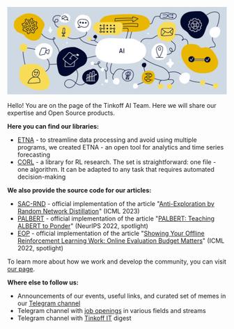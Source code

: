 
![Open source проекты Тинькофф](https://raw.githubusercontent.com/tinkoff-ai/.github/main/profile/tinkoff_github_cover.webp "Open source проекты Тинькофф")

Hello! You are on the page of the Tinkoff AI Team. Here we will share our expertise and Open Source products.

**Here you can find our libraries:**
- [ETNA](https://github.com/tinkoff-ai/etna) - to streamline data processing and avoid using multiple programs, we created ETNA - an open tool for analytics and time series forecasting
- [CORL](https://github.com/tinkoff-ai/CORL) - a library for RL research. The set is straightforward: one file - one algorithm. It can be adapted to any task that requires automated decision-making

**We also provide the source code for our articles:**
- [SAC-RND](https://github.com/tinkoff-ai/sac-rnd) - official implementation of the article "[Anti-Exploration by Random Network Distillation](https://arxiv.org/abs/2301.13616)" (ICML 2023)
- [PALBERT](https://github.com/tinkoff-ai/palbert) - official implementation of the article "[PALBERT: Teaching ALBERT to Ponder](https://arxiv.org/abs/2204.03276)" (NeurIPS 2022, spotlight)
- [EOP](https://github.com/tinkoff-ai/eop) - official implementation of the article "[Showing Your Offline Reinforcement Learning Work: Online Evaluation Budget Matters](https://arxiv.org/abs/2110.04156)" (ICML 2022, spotlight)

To learn more about how we work and develop the community, you can visit [our page](https://l.tinkoff.ru/career_it_github_ai).

**Where else to follow us:**
- Announcements of our events, useful links, and сurated set of memes in our [Telegram channel](https://t.me/tinkoffai)
- Telegram channel with [job openings](https://l.tinkoff.ru/tinkoffcrew_github_ai) in various fields and streams
- Telegram channel with [Tinkoff IT](https://l.tinkoff.ru/telegram_it_github_ai) digest